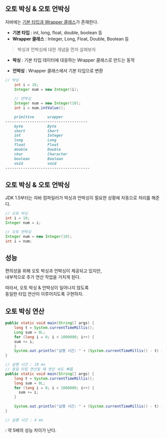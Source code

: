 ## 오토 박싱 & 오토 언박싱

자바에는 <U>기본 타입과 Wrapper 클래스</U>가 존재한다.

- **기본 타입** : int, long, float, double, boolean 등
- **Wrapper 클래스** : Integer, Long, Float, Double, Boolean 등

> 박싱과 언박싱에 대한 개념을 먼저 살펴보자

- **박싱** : 기본 타입 데이터에 대응하는 Wrapper 클래스로 만드는 동작

- **언박싱** : Wrapper 클래스에서 기본 타입으로 변환

```java
// 박싱
    int i = 10;
    Integer num = new Integer(i);
    
    // 언박싱
    Integer num = new Integer(10);
    int i = num.intValue();
```

```markdown
    primitive      wrapper
-------------------------------------
    byte           Byte
    short          Short
    int            Integer
    long           Long
    float          Float
    double         Double
    char           Character
    boolean        Boolean
    void           void
--------------------------------------
```

## 오토 박싱 & 오토 언박싱
JDK 1.5부터는 자바 컴파일러가 박싱과 언박싱이 필요한 상황에 자동으로 처리를 해준다.

```java
// 오토 박싱
int i = 10;
Integer num = i;

// 오토 언박싱
Integer num = new Integer(10);
int i = num;
```


## 성능
편의성을 위해 오토 박싱과 언박싱이 제공되고 있지만,   
내부적으로 추가 연산 작업을 거치게 된다.

따라서, 오토 박싱 & 언박싱이 일어나지 않도록   
동일한 타입 연산이 이루어지도록 구현하자.


## 오토 박싱 연산
```java
public static void main(String[] args) {
    long t = System.currentTimeMillis();
    Long sum = 0L;
    for (long i = 0; i < 1000000; i++) {
    sum += i;
    }
    System.out.println("실행 시간: " + (System.currentTimeMillis() - t) + " ms");
}

// 실행 시간 : 19 ms
// 동일 타입 연산일 때 연산 속도 빠름
public static void main(String[] args) {
    long t = System.currentTimeMillis();
    long sum = 0L;
    for (long i = 0; i < 1000000; i++) {
      sum += i;
    }
    
    System.out.println("실행 시간: " + (System.currentTimeMillis() - t) + " ms") ;
}

// 실행 시간 : 4 ms
```


: 약 5배의 성능 차이가 난다.  

